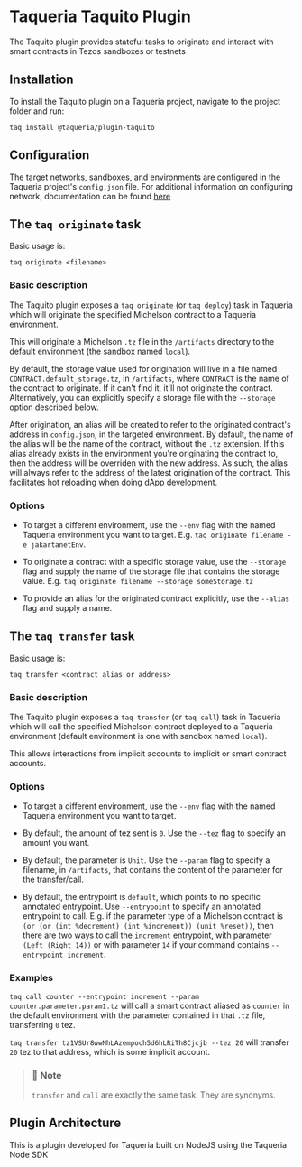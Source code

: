 # Taqueria Taquito Plugin

The Taquito plugin provides stateful tasks to originate and interact with smart contracts in Tezos sandboxes or testnets

## Installation

To install the Taquito plugin on a Taqueria project, navigate to the project folder and run:
```shell
taq install @taqueria/plugin-taquito
```

## Configuration

The target networks, sandboxes, and environments are configured in the Taqueria project's `config.json` file. For additional information on configuring network, documentation can be found [here](/docs/config/networks/)

##  The `taq originate` task

Basic usage is:

```shell
taq originate <filename>
```

### Basic description

The Taquito plugin exposes a `taq originate` (or `taq deploy`) task in Taqueria which will originate the specified Michelson contract to a Taqueria environment.

This will originate a Michelson `.tz` file in the `/artifacts` directory to the default environment (the sandbox named `local`).

By default, the storage value used for origination will live in a file named `CONTRACT.default_storage.tz`, in `/artifacts`, where `CONTRACT` is the name of the contract to originate. If it can't find it, it'll not originate the contract. Alternatively, you can explicitly specify a storage file with the `--storage` option described below.

After origination, an alias will be created to refer to the originated contract's address in `config.json`, in the targeted environment. By default, the name of the alias will be the name of the contract, without the `.tz` extension. If this alias already exists in the environment you're originating the contract to, then the address will be overriden with the new address. As such, the alias will always refer to the address of the latest origination of the contract. This facilitates hot reloading when doing dApp development.

### Options

- To target a different environment, use the `--env` flag with the named Taqueria environment you want to target. E.g. `taq originate filename -e jakartanetEnv`.

- To originate a contract with a specific storage value, use the `--storage` flag and supply the name of the storage file that contains the storage value. E.g. `taq originate filename --storage someStorage.tz`

- To provide an alias for the originated contract explicitly, use the `--alias` flag and supply a name.

##  The `taq transfer` task

Basic usage is:

```shell
taq transfer <contract alias or address>
```

### Basic description

The Taquito plugin exposes a `taq transfer` (or `taq call`) task in Taqueria which will call the specified Michelson contract deployed to a Taqueria environment (default environment is one with sandbox named `local`).

This allows interactions from implicit accounts to implicit or smart contract accounts.

### Options

- To target a different environment, use the `--env` flag with the named Taqueria environment you want to target.

- By default, the amount of tez sent is `0`. Use the `--tez` flag to specify an amount you want.

- By default, the parameter is `Unit`. Use the `--param` flag to specify a filename, in `/artifacts`, that contains the content of the parameter for the transfer/call.

- By default, the entrypoint is `default`, which points to no specific annotated entrypoint. Use `--entrypoint` to specify an annotated entrypoint to call. E.g. if the parameter type of a Michelson contract is `(or (or (int %decrement) (int %increment)) (unit %reset))`, then there are two ways to call the `increment` entrypoint, with parameter `(Left (Right 14))` or with parameter `14` if your command contains `--entrypoint increment`.

### Examples

`taq call counter --entrypoint increment --param counter.parameter.param1.tz` will call a smart contract aliased as `counter` in the default environment with the parameter contained in that `.tz` file, transferring `0` tez.

`taq transfer tz1VSUr8wwNhLAzempoch5d6hLRiTh8Cjcjb --tez 20` will transfer `20` tez to that address, which is some implicit account.

> ### :page_with_curl: Note
> `transfer` and `call` are exactly the same task. They are synonyms.

## Plugin Architecture

This is a plugin developed for Taqueria built on NodeJS using the Taqueria Node SDK
